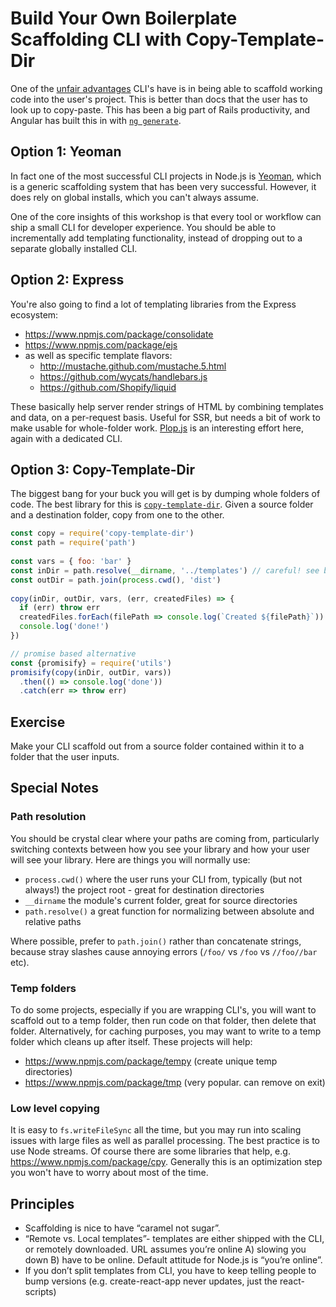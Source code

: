 # Build Your Own Boilerplate Scaffolding CLI with Copy-Template-Dir

One of the [unfair advantages](https://twitter.com/swyx/status/1108576496229048321) CLI's have is in being able to scaffold working code into the user's project. This is better than docs that the user has to look up to copy-paste. This has been a big part of Rails productivity, and Angular has built this in with [`ng generate`](https://angular.io/guide/schematics).

## Option 1: Yeoman 

In fact one of the most successful CLI projects in Node.js is [Yeoman](https://yeoman.io/), which is a generic scaffolding system that has been very successful. However, it does rely on global installs, which you can't always assume.

One of the core insights of this workshop is that every tool or workflow can ship a small CLI for developer experience. You should be able to incrementally add templating functionality, instead of dropping out to a separate globally installed CLI.

## Option 2: Express

You're also going to find a lot of templating libraries from the Express ecosystem:

- https://www.npmjs.com/package/consolidate
- https://www.npmjs.com/package/ejs
- as well as specific template flavors:
  - http://mustache.github.com/mustache.5.html
  - https://github.com/wycats/handlebars.js
  - https://github.com/Shopify/liquid

These basically help server render strings of HTML by combining templates and data, on a per-request basis. Useful for SSR, but needs a bit of work to make usable for whole-folder work. [Plop.js](https://github.com/plopjs/plop) is an interesting effort here, again with a dedicated CLI.

## Option 3: Copy-Template-Dir

The biggest bang for your buck you will get is by dumping whole folders of code. The best library for this is [`copy-template-dir`](https://www.npmjs.com/package/copy-template-dir). Given a source folder and a destination folder, copy from one to the other.

```js
const copy = require('copy-template-dir')
const path = require('path')
 
const vars = { foo: 'bar' }
const inDir = path.resolve(__dirname, '../templates') // careful! see below
const outDir = path.join(process.cwd(), 'dist')
 
copy(inDir, outDir, vars, (err, createdFiles) => {
  if (err) throw err
  createdFiles.forEach(filePath => console.log(`Created ${filePath}`))
  console.log('done!')
})

// promise based alternative
const {promisify} = require('utils')
promisify(copy(inDir, outDir, vars))
  .then(() => console.log('done'))
  .catch(err => throw err)
```

## Exercise

Make your CLI scaffold out from a source folder contained within it to a folder that the user inputs.

## Special Notes

### Path resolution

You should be crystal clear where your paths are coming from, particularly switching contexts between how you see your library and how your user will see your library. Here are things you will normally use:

- `process.cwd()` where the user runs your CLI from, typically (but not always!) the project root - great for destination directories
- `__dirname` the module's current folder, great for source directories
- `path.resolve()` a great function for normalizing between absolute and relative paths

Where possible, prefer to `path.join()` rather than concatenate strings, because stray slashes cause annoying errors (`/foo/` vs `/foo` vs `//foo//bar` etc).

### Temp folders

To do some projects, especially if you are wrapping CLI's, you will want to scaffold out to a temp folder, then run code on that folder, then delete that folder. Alternatively, for caching purposes, you may want to write to a temp folder which cleans up after itself. These projects will help:

- https://www.npmjs.com/package/tempy (create unique temp directories)
- https://www.npmjs.com/package/tmp (very popular. can remove on exit)

### Low level copying

It is easy to `fs.writeFileSync` all the time, but you may run into scaling issues with large files as well as parallel processing. The best practice is to use Node streams. Of course there are some libraries that help, e.g. https://www.npmjs.com/package/cpy. Generally this is an optimization step you won't have to worry about most of the time.

## Principles

- Scaffolding is nice to have “caramel not sugar”.
- “Remote vs. Local templates”- templates are either shipped with the CLI, or remotely downloaded. URL assumes you’re online A) slowing you down B) have to be online. Default attitude for Node.js is “you’re online”. 
- If you don’t split templates from CLI, you have to keep telling people to bump versions (e.g. create-react-app never updates, just the react-scripts)
